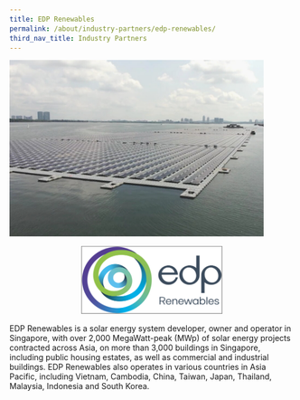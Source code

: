 ```yaml
---
title: EDP Renewables 
permalink: /about/industry-partners/edp-renewables/
third_nav_title: Industry Partners
---
```

<img src="/images/careers/industry-partners/sunseap_large.png" alt="Sunseap Group - Floating PV" style="width: 450px; height: 312px;" /><br/>

<div style="text-align: center;">
    <a href="https://www.sunseap.com/SG/" target="_blank"><img alt="Sunseap Group" src="/images/common/partner-logos/EDP%20Renewables%20Logo.PNG" style="width: 250px; height: 120px;"></a>
</div>

EDP Renewables is a solar energy system developer, owner and operator in Singapore, with over 2,000 MegaWatt-peak (MWp) of solar energy projects contracted across Asia, on more than 3,000 buildings in Singapore, including public housing estates, as well as commercial and industrial buildings. EDP Renewables also operates in various countries in Asia Pacific, including Vietnam, Cambodia, China, Taiwan, Japan, Thailand, Malaysia, Indonesia and South Korea.
